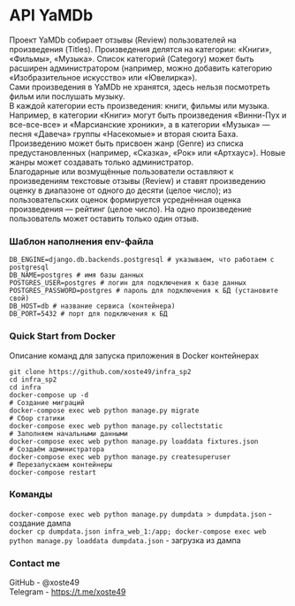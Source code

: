 # API YaMDb
Проект YaMDb собирает отзывы (Review) пользователей на произведения (Titles). Произведения делятся на категории: «Книги», «Фильмы», «Музыка». Список категорий (Category) может быть расширен администратором (например, можно добавить категорию «Изобразительное искусство» или «Ювелирка»).<br/>
Сами произведения в YaMDb не хранятся, здесь нельзя посмотреть фильм или послушать музыку.<br/>
В каждой категории есть произведения: книги, фильмы или музыка. Например, в категории «Книги» могут быть произведения «Винни-Пух и все-все-все» и «Марсианские хроники», а в категории «Музыка» — песня «Давеча» группы «Насекомые» и вторая сюита Баха.<br/>
Произведению может быть присвоен жанр (Genre) из списка предустановленных (например, «Сказка», «Рок» или «Артхаус»). Новые жанры может создавать только администратор.<br/>
Благодарные или возмущённые пользователи оставляют к произведениям текстовые отзывы (Review) и ставят произведению оценку в диапазоне от одного до десяти (целое число); из пользовательских оценок формируется усреднённая оценка произведения — рейтинг (целое число). На одно произведение пользователь может оставить только один отзыв.

### Шаблон наполнения env-файла
```
DB_ENGINE=django.db.backends.postgresql # указываем, что работаем с postgresql
DB_NAME=postgres # имя базы данных
POSTGRES_USER=postgres # логин для подключения к базе данных
POSTGRES_PASSWORD=postgres # пароль для подключения к БД (установите свой)
DB_HOST=db # название сервиса (контейнера)
DB_PORT=5432 # порт для подключения к БД
```

### Quick Start from Docker
Описание команд для запуска приложения в Docker контейнерах
```
git clone https://github.com/xoste49/infra_sp2
cd infra_sp2
cd infra
docker-compose up -d
# Создание миграций
docker-compose exec web python manage.py migrate
# Сбор статики
docker-compose exec web python manage.py collectstatic
# Заполняем начальными данными
docker-compose exec web python manage.py loaddata fixtures.json
# Создаём администратора
docker-compose exec web python manage.py createsuperuser
# Перезапускаем контейнеры
docker-compose restart
```

### Команды
`docker-compose exec web python manage.py dumpdata > dumpdata.json` - создание дампа<br/>
`docker cp dumpdata.json infra_web_1:/app; docker-compose exec web python manage.py loaddata dumpdata.json` - загрузка из дампа

### Contact me
GitHub - @xoste49 <br/>
Telegram - https://t.me/xoste49